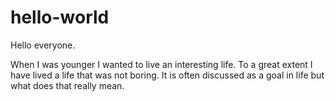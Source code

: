 # hello-world

Hello everyone.

When I was younger I wanted to live an interesting life. 
To a great extent I have lived a life that was not boring. 
It is often discussed as a goal in life but what does that really mean. 
